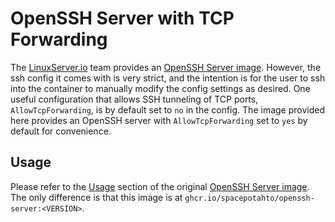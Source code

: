 # OpenSSH Server with TCP Forwarding

The [LinuxServer.io](https://linuxserver.io/) team provides an [OpenSSH Server image](https://github.com/linuxserver/docker-openssh-server). However, the ssh config it comes with is very strict, and the intention is for the user to ssh into the container to manually modify the config settings as desired. One useful configuration that allows SSH tunneling of TCP ports, `AllowTcpForwarding`, is by default set to `no` in the config. The image provided here provides an OpenSSH server with `AllowTcpForwarding` set to `yes` by default for convenience.

## Usage
Please refer to the [Usage](https://github.com/linuxserver/docker-openssh-server#usage) section of the original [OpenSSH Server image](https://github.com/linuxserver/docker-openssh-server). The only difference is that this image is at `ghcr.io/spacepotahto/openssh-server:<VERSION>`.